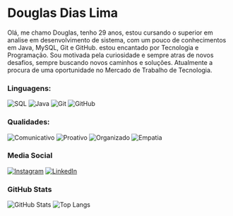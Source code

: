 # Douglas Dias Lima

Olá, me chamo Douglas, tenho 29 anos, estou cursando o superior em analise em desenvolvimento de sistema, com um pouco de conhecimentos em Java, MySQL, Git e GitHub. estou encantado por Tecnologia e Programação. Sou motivada pela curiosidade e sempre atras de novos desafios, sempre buscando novos caminhos e soluções. Atualmente a procura de uma oportunidade no Mercado de Trabalho de Tecnologia.

### Linguagens:
![SQL](https://img.shields.io/badge/SQL-orange)
![Java](https://img.shields.io/badge/Java-blue)
![Git](https://img.shields.io/badge/Git-black)
![GitHub](https://img.shields.io/badge/GitHub-yellow)

### Qualidades:
![Comunicativo](https://img.shields.io/badge/Comunicativo-red)
![Proativo](https://img.shields.io/badge/Proativo-green)
![Organizado](https://img.shields.io/badge/Organizado-pink)
![Empatia](https://img.shields.io/badge/Empatia-purple)

### Media Social
[![Instagram](https://img.shields.io/badge/Instagram-000?style=for-the-badge&logo=instagram)](https://www.instagram.com/_douglasdl/)
[![LinkedIn](https://img.shields.io/badge/LinkedIn-000?style=for-the-badge&logo=linkedin&logoColor=0E76A8)](https://www.linkedin.com/in/douglas-dias-lima-479283130/)
### GitHub Stats
![GitHub Stats](https://github-readme-stats.vercel.app/api?username=DougLima13&theme=transparent&bg_color=013&border_color=30A3DC&show_icons=true&icon_color=30A3DC&title_color=E94D5F&text_color=FFF)
![Top Langs](https://github-readme-stats-git-masterrstaa-rickstaa.vercel.app/api/top-langs/?username=DougLima13&layout=compact&bg_color=013&border_color=30A3DC&title_color=E94D5F&text_color=FFF)